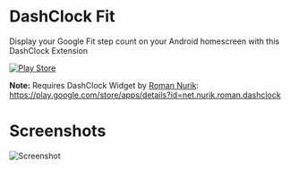 DashClock Fit
===========

Display your Google Fit step count on your Android homescreen with this DashClock Extension

[![Play Store](http://developer.android.com/images/brand/en_generic_rgb_wo_60.png)](https://play.google.com/store/apps/details?id=org.c99.dashclockfit)

**Note:** Requires DashClock Widget by [Roman Nurik](https://github.com/romannurik):</b> https://play.google.com/store/apps/details?id=net.nurik.roman.dashclock

Screenshots
===========

![Screenshot](/screenshot.png) 

